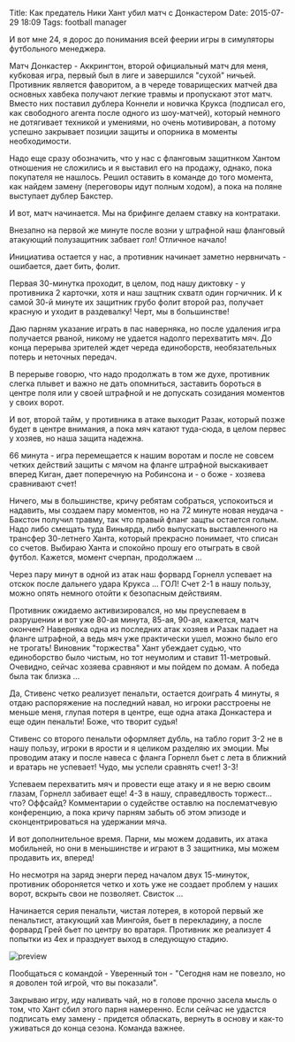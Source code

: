 Title: Как предатель Ники Хант убил матч с Донкастером
Date: 2015-07-29 18:09
Tags: football manager

И вот мне 24, я дорос до понимания всей феерии игры в симуляторы футбольного менеджера.

Матч Донкастер - Аккрингтон, второй официальный матч для меня, кубковая игра, первый был в лиге и завершился "сухой" ничьей. Противник является фаворитом, а в череде товарищеских матчей два основных хавбека получают легкие травмы и пропускают этот матч. Вместо них поставил дублера Коннели и новичка Крукса (подписал его, как свободного агента после одного из шоу-матчей), который немного не дотягивает техникой и умениями, но очень мотивирован, а потому успешно закрывает позиции защиты и опорника в моменты необходимости.

Надо еще сразу обозначить, что у нас с фланговым защитнком Хантом отношения не сложились и я выставил его на продажу, однако, пока покупателя не нашлось. Решил оставить в команде до того момента, как найдем замену (переговоры идут полным ходом), а пока на поляне выступает дублер Бакстер.

И вот, матч начинается. Мы на брифинге делаем ставку на контратаки.

Внезапно на первой же минуте после возни у штрафной наш фланговый атакующий полузащитник забвает гол! Отличное начало!

Инициатива остается у нас, а противник начинает заметно нервничать - ошибается, дает бить, фолит.

Первая 30-минутка проходит, в целом, под нашу диктовку - у противника 2 карточки, хотя и наш защтник схватл один горчичник. И к самой 30-й минуте их защитник грубо фолит второй раз, получает красную и уходит в раздевалку! Черт, мы в большинстве!

Даю парням указание играть в пас наверняка, но после удаления игра получается рваной, никому не удается надолго перехватить мяч. До конца перерыва зрителей ждет череда единоборств, необязательных потерь и неточных передач.

В перерыве говорю, что надо продолжать в том же духе, противник слегка плывет и важно не дать опомниться, заставить бороться в центре поля или у своей штрафной и не допускать созидания моментов у своих ворот.

И вот, второй тайм, у противника в атаке выходит Разак, который позже будет в центре внимания, а пока мяч катают туда-сюда, в целом первес у хозяев, но наша защита надежна.

66 минута - игра перемещается к нашим воротам и после не совсем четких действий защиты с мячом на фланге штрафной выскакивает вперед Киган, дает поперечную на Робинсона и - о боже - хозяева сравнивают счет!

Ничего, мы в большинстве, кричу ребятам собраться, успокоиться и надавить, мы создаем пару моментов, но на 72 минуте новая неудача - Бакстон получил травму, так что правый фланг защты остается голым. Надо либо смещать туда Виньярда, либо выпускать выставленного на трансфер 30-летнего Ханта, который прекрасно понимает, что списан со счетов. Выбираю Ханта и спокойно прошу его отыграть в свой футбол. Кажется, момент счерпан, продолжаем ...

Через пару минут в одной из атак наш форвард Горнелл успевает на отскок после дальнего удара Крукса  ... ГОЛ! Счет 2-1 в нашу пользу, можно опять немного отойти к безопасным действиям.

Противник ожидаемо активизировался, но мы преуспеваем в разрушении и вот уже 80-ая минута, 85-ая, 90-ая, кажется, матч окончен? Наверняка одна из последних атак хозяев и Разак падает на фланге штрафной, а ведь мяч уже практически ушел, можно было его не трогать! Виновник "торжества" Хант убеждает судью, что единоборство было чистым, но тот неумолим и ставит 11-метровый. Очевидно, сейчас хозяева сравняют и мы пойдем по домам. А победа была так близка ...

Да, Стивенс четко реализует пенальти, остается доиграть 4 минуты, я отдаю распоряжение на последний навал, но игроки расстроены не меньше меня, глупая потеря в центре, еще одна атака Донкастера и еще один пенальти! Боже, что творит судья!

Стивенс со второго пенальти оформляет дубль, на табло горит 3-2 не в нашу пользу, игроки в ярости и я целиком разделяю их эмоции. Мы проводим атаку и после навеса с фланга Горнелл бьет с лета в ближний и вратарь не успевает! Чудо, мы успели сравнять счет! 3-3!

Успеваем перехватить мяч и провести еще атаку и я не верю своим глазам, Горнелл забивает еще! 4-3 в нашу, справедлвость торжест... что? Оффсайд? Комментарии о судействе оставлю на послематчевую конференцию, а пока кричу парням забыть об этом эпизоде и сконцентрироваться на удержании мяча.

И вот дополнительное время. Парни, мы можем додавить, их атака мобильней, но они в меньшинстве и играют в 3 защитника, мы можем продавить их, вперед!

Но несмотря на заряд энерги перед началом двух 15-минуток, противник обороняется четко и хоть уже не создает проблем у наших ворот, вскрыть свои не позволяет. Свисток ...

Начинается серия пенальти, чистая лотерея, в которой первый же пенальтист, атакующий хав Мингойя, бьет в перекладину, а после форвард Грей бьет по центру во вратаря. Противник же реализует 4 попытки из 4ех и празднует выход в следующую стадию.

![preview]({filename}/media/hunt_betrayal.png)

Пообщаться с командой - Уверенный тон - "Сегодня нам не повезло, но я доволен той игрой, что вы показали".

Закрываю игру, иду наливать чай, но в голове прочно засела мысль о том, что Хант сбил этого парня намеренно. Если сейчас не удастся подписать ему замену - придется обласкать, вернуть в основу и как-то уживаться до конца сезона. Команда важнее.
